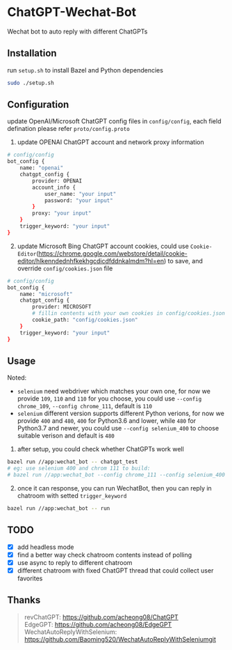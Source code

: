 # ChatGPT-Wechat-Bot

Wechat bot to auto reply with different ChatGPTs

## Installation

run `setup.sh` to install Bazel and Python dependencies

```bash
sudo ./setup.sh
```

## Configuration

update OpenAI/Microsoft ChatGPT config files in `config/config`, each field defination please refer `proto/config.proto`

1. update OPENAI ChatGPT account and network proxy information

```bash
# config/config
bot_config {
    name: "openai"
    chatgpt_config {
        provider: OPENAI
        account_info {
            user_name: "your input"
            password: "your input"
        }
        proxy: "your input"
    }
    trigger_keyword: "your input"
}
```

2. update Microsoft Bing ChatGPT account cookies, could use `Cookie-Editor`(https://chrome.google.com/webstore/detail/cookie-editor/hlkenndednhfkekhgcdicdfddnkalmdm?hl=en) to save, and override `config/cookies.json` file

```bash
# config/config
bot_config {
    name: "microsoft"
    chatgpt_config {
        provider: MICROSOFT
        # fillin contents with your own cookies in config/cookies.json file
        cookie_path: "config/cookies.json"
    }
    trigger_keyword: "your input"
}
```

## Usage

Noted:

- `selenium` need webdriver which matches your own one, for now we provide `109`, `110` and `110` for you choose, you could use `--config chrome_109`, `--config chrome_111`, default is `110`
- `selenium` different version supports different Python verions, for now we provide `400` and `480`, `400` for Python3.6 and lower, while `480` for Python3.7 and newer, you could use `--config selenium_400` to choose suitable verison and default is `480`

1. after setup, you could check whether ChatGPTs work well

```bash
bazel run //app:wechat_bot -- chatgpt_test
# eg: use selenium 400 and chrom 111 to build:
# bazel run //app:wechat_bot --config chrome_111 --config selenium_400 -- chatgpt_test
```

2. once it can response, you can run WechatBot, then you can reply in chatroom with setted `trigger_keyword`

```bash
bazel run //app:wechat_bot -- run
```

## TODO

- [x] add headless mode
- [x] find a better way check chatroom contents instead of polling
- [x] use async to reply to different chatroom
- [x] different chatroom with fixed ChatGPT thread that could collect user favorites

## Thanks

> revChatGPT: https://github.com/acheong08/ChatGPT  
> EdgeGPT: https://github.com/acheong08/EdgeGPT  
> WechatAutoReplyWithSelenium: https://github.com/Baoming520/WechatAutoReplyWithSeleniumgit
